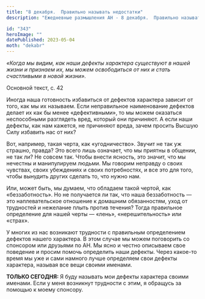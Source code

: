 ```yaml
---
title: "8 декабря.  Правильно называть недостатки"
description: "Ежедневные размышления АН - 8 декабря.  Правильно называть недостатки"

id: "343"
heroImage: ""
datePublished: 2023-05-04
moth: "dekabr"
---
```


_«Когда мы видим, как наши дефекты характера существуют в нашей жизни и
признаем их, мы можем освободиться от них и стать счастливыми в новой жизни»._

Основной текст, с. 42

Иногда наша готовность избавиться от дефектов характера зависит от того, как
мы их называем. Если неправильное наименование дефектов делает их как бы менее
«дефективными», то мы можем оказаться неспособными разглядеть вред, который
они причиняют. А если наши дефекты, как нам кажется, не причиняют вреда, зачем
просить Высшую Силу избавить нас от них?

Вот, например, такая черта, как «угодничество». Звучит не так уж страшно,
правда? Это всего лишь означает, что мы приятны в общении, не так ли? Не
совсем так. Чтобы внести ясность, это значит, что мы нечестны и манипулируем
людьми. Мы говорим неправду о своих чувствах, своих убеждениях и своих
потребностях, и все это для того, чтобы вынудить других сделать то, что нужно
нам.

Или, может быть, мы думаем, что обладаем такой чертой, как «беззаботность». Но
не получается ли так, что наша беззаботность — это наплевательское отношение к
домашним обязанностям, уход от трудностей и нежелание плыть против течения?
Тогда правильное определение для нашей черты — «лень», «нерешительность» или
«страх».

У многих из нас возникают трудности с правильным определением дефектов нашего
характера. В этом случае мы можем поговорить со спонсором или друзьями по АН.
Мы ясно и честно описываем свое поведение и просим помочь определить наши
дефекты. Через какое-то время мы уже и сами намного лучше определяем свои
дефекты характера, называя все вещи своими именами.

**ТОЛЬКО СЕГОДНЯ:** Я буду называть мои дефекты характера своими именами. Если
у меня возникнут трудности с этим, я обращусь за помощью к моему спонсору.
